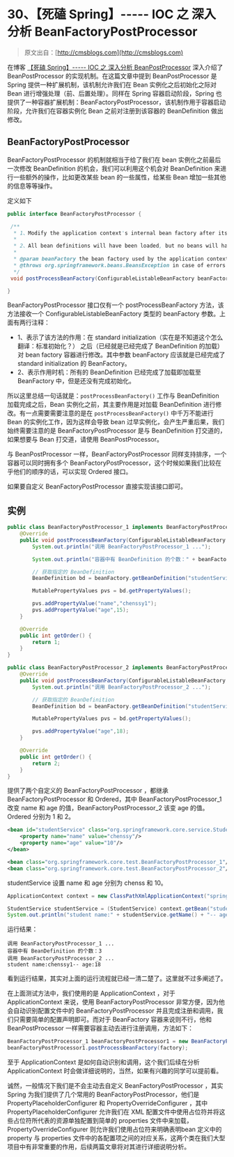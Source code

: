 # 30、【死磕 Spring】----- IOC 之 深入分析 BeanFactoryPostProcessor

> 原文出自：[http://cmsblogs.com](http://cmsblogs.com)

在博客 [【死磕 Spring】----- IOC 之 深入分析 BeanPostProcessor]() 深入介绍了 BeanPostProcessor 的实现机制。在这篇文章中提到 BeanPostProcessor 是 Spring 提供一种扩展机制，该机制允许我们在 Bean 实例化之后初始化之际对 Bean 进行增强处理（前、后置处理）。同样在 Spring 容器启动阶段，Spring 也提供了一种容器扩展机制：BeanFactoryPostProcessor，该机制作用于容器启动阶段，允许我们在容器实例化 Bean 之前对注册到该容器的 BeanDefinition 做出修改。

## BeanFactoryPostProcessor

BeanFactoryPostProcessor 的机制就相当于给了我们在 bean 实例化之前最后一次修改 BeanDefinition 的机会，我们可以利用这个机会对 BeanDefinition 来进行一些额外的操作，比如更改某些 bean 的一些属性，给某些 Bean 增加一些其他的信息等等操作。

定义如下

```java
public interface BeanFactoryPostProcessor {

 /**
  * 1、Modify the application context's internal bean factory after its standard initialization.
  *  
  * 2、All bean definitions will have been loaded, but no beans will have been instantiated yet. This allows for overriding or adding properties even to eager-initializing beans.
  *
  * @param beanFactory the bean factory used by the application context
  * @throws org.springframework.beans.BeansException in case of errors
  */
 void postProcessBeanFactory(ConfigurableListableBeanFactory beanFactory) throws BeansException;

}
```

BeanFactoryPostProcessor 接口仅有一个 postProcessBeanFactory 方法，该方法接收一个 ConfigurableListableBeanFactory 类型的 beanFactory 参数。上面有两行注释：

- 1、表示了该方法的作用：在 standard initialization（实在是不知道这个怎么翻译：标准初始化？） 之后（已经就是已经完成了 BeanDefinition 的加载）对 bean factory 容器进行修改。其中参数 beanFactory 应该就是已经完成了 standard initialization 的 BeanFactory。
- 2、表示作用时机：所有的 BeanDefinition 已经完成了加载即加载至 BeanFactory 中，但是还没有完成初始化。

所以这里总结一句话就是：`postProcessBeanFactory()` 工作与 BeanDefinition 加载完成之后，Bean 实例化之前，其主要作用是对加载 BeanDefinition 进行修改。有一点需要需要注意的是在 `postProcessBeanFactory()` 中千万不能进行 Bean 的实例化工作，因为这样会导致 bean 过早实例化，会产生严重后果，我们始终需要注意的是 BeanFactoryPostProcessor 是与 BeanDefinition 打交道的，如果想要与 Bean 打交道，请使用 BeanPostProcessor。

与 BeanPostProcessor 一样，BeanFactoryPostProcessor 同样支持排序，一个容器可以同时拥有多个 BeanFactoryPostProcessor，这个时候如果我们比较在乎他们的顺序的话，可以实现 Ordered 接口。

如果要自定义 BeanFactoryPostProcessor 直接实现该接口即可。

## 实例

```java
public class BeanFactoryPostProcessor_1 implements BeanFactoryPostProcessor,Ordered{
    @Override
    public void postProcessBeanFactory(ConfigurableListableBeanFactory beanFactory) throws BeansException {
        System.out.println("调用 BeanFactoryPostProcessor_1 ...");

        System.out.println("容器中有 BeanDefinition 的个数：" + beanFactory.getBeanDefinitionCount());

        // 获取指定的 BeanDefinition
        BeanDefinition bd = beanFactory.getBeanDefinition("studentService");

        MutablePropertyValues pvs = bd.getPropertyValues();

        pvs.addPropertyValue("name","chenssy1");
        pvs.addPropertyValue("age",15);
    }

    @Override
    public int getOrder() {
        return 1;
    }
}

public class BeanFactoryPostProcessor_2 implements BeanFactoryPostProcessor , Ordered{
    @Override
    public void postProcessBeanFactory(ConfigurableListableBeanFactory beanFactory) throws BeansException {
        System.out.println("调用 BeanFactoryPostProcessor_2 ...");

        // 获取指定的 BeanDefinition
        BeanDefinition bd = beanFactory.getBeanDefinition("studentService");

        MutablePropertyValues pvs = bd.getPropertyValues();

        pvs.addPropertyValue("age",18);
    }

    @Override
    public int getOrder() {
        return 2;
    }
}

```

提供了两个自定义的 BeanFactoryPostProcessor ，都继承 BeanFactoryPostProcessor 和 Ordered，其中 BeanFactoryPostProcessor_1 改变 name 和 age 的值，BeanFactoryPostProcessor_2 该变 age 的值。Ordered 分别为 1 和 2。

```xml
<bean id="studentService" class="org.springframework.core.service.StudentService">
    <property name="name" value="chenssy"/>
    <property name="age" value="10"/>
</bean>

<bean class="org.springframework.core.test.BeanFactoryPostProcessor_1"/>
<bean class="org.springframework.core.test.BeanFactoryPostProcessor_2"/>
```

studentService 设置 name 和 age 分别为 chenss 和 10。

```java
ApplicationContext context = new ClassPathXmlApplicationContext("spring.xml");

StudentService studentService = (StudentService) context.getBean("studentService");
System.out.println("student name:" + studentService.getName() + "-- age:" + studentService.getAge());
```

运行结果：

```
调用 BeanFactoryPostProcessor_1 ...
容器中有 BeanDefinition 的个数：3
调用 BeanFactoryPostProcessor_2 ...
student name:chenssy1-- age:18
```

看到运行结果，其实对上面的运行流程就已经一清二楚了。这里就不过多阐述了。

在上面测试方法中，我们使用的是 ApplicationContext ，对于 ApplicationContext 来说，使用 BeanFactoryPostProcessor 非常方便，因为他会自动识别配置文件中的 BeanFactoryPostProcessor 并且完成注册和调用，我们只需要简单的配置声明即可。而对于 BeanFactory 容器来说则不行，他和 BeanPostProcessor 一样需要容器主动去进行注册调用，方法如下：

```java
BeanFactoryPostProcessor_1 beanFactoryPostProcessor1 = new BeanFactoryPostProcessor_1();
beanFactoryPostProcessor1.postProcessBeanFactory(factory);
```

至于 ApplicationContext 是如何自动识别和调用，这个我们后续在分析 ApplicationContext 时会做详细说明的，当然，如果有兴趣的同学可以提前看。

诚然，一般情况下我们是不会主动去自定义 BeanFactoryPostProcessor ，其实 Spring 为我们提供了几个常用的 BeanFactoryPostProcessor，他们是PropertyPlaceholderConfigurer 和 PropertyOverrideConfigurer ，其中 PropertyPlaceholderConfigurer 允许我们在 XML 配置文件中使用占位符并将这些占位符所代表的资源单独配置到简单的 properties 文件中来加载，PropertyOverrideConfigurer 则允许我们使用占位符来明确表明bean 定义中的 property 与 properties 文件中的各配置项之间的对应关系，这两个类在我们大型项目中有非常重要的作用，后续两篇文章将对其进行详细说明分析。
